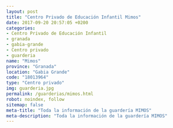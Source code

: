 ```yaml
---
layout: post
title: "Centro Privado de Educación Infantil Mimos"
date: 2017-09-20 20:57:05 +0200
categories:
- Centro Privado de Educación Infantil
- granada
- gabia-grande
- Centro privado
- guarderia
name: "Mimos"
province: "Granada"
location: "Gabia Grande"
code: "18013964"
type: "Centro privado"
img: guarderia.jpg
permalink: /guarderias/mimos.html
robot: noindex, follow
sitemap: false
meta-title: "Toda la información de la guardería MIMOS"
meta-description: "Toda la información de la guardería MIMOS"
---
```

